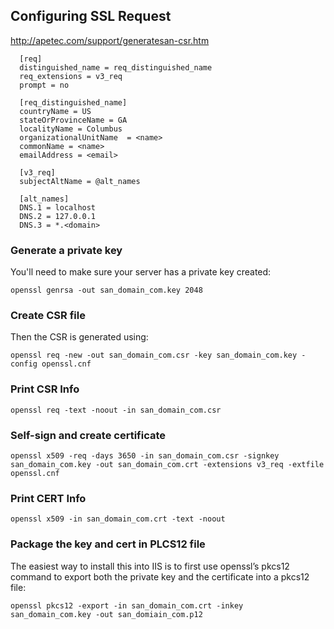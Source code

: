 ## Configuring SSL Request

http://apetec.com/support/generatesan-csr.htm

```
  [req]
  distinguished_name = req_distinguished_name
  req_extensions = v3_req
  prompt = no

  [req_distinguished_name]
  countryName = US
  stateOrProvinceName = GA
  localityName = Columbus
  organizationalUnitName  = <name>
  commonName = <name>
  emailAddress = <email>

  [v3_req]
  subjectAltName = @alt_names

  [alt_names]
  DNS.1 = localhost
  DNS.2 = 127.0.0.1
  DNS.3 = *.<domain>
```

### Generate a private key

You'll need to make sure your server has a private key created:

    openssl genrsa -out san_domain_com.key 2048
  
### Create CSR file

Then the CSR is generated using:

    openssl req -new -out san_domain_com.csr -key san_domain_com.key -config openssl.cnf

### Print CSR Info

    openssl req -text -noout -in san_domain_com.csr
  
### Self-sign and create certificate

    openssl x509 -req -days 3650 -in san_domain_com.csr -signkey san_domain_com.key -out san_domain_com.crt -extensions v3_req -extfile openssl.cnf
  
### Print CERT Info

    openssl x509 -in san_domain_com.crt -text -noout

### Package the key and cert in PLCS12 file

The easiest way to install this into IIS is to first use openssl’s pkcs12 command to export both the private key and the certificate into a pkcs12 file:

    openssl pkcs12 -export -in san_domain_com.crt -inkey san_domain_com.key -out san_domiain_com.p12
  



